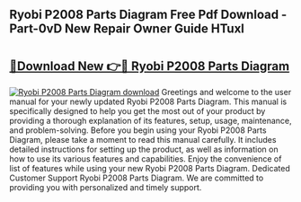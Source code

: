 ## Ryobi P2008 Parts Diagram Free Pdf Download - Part-0vD New Repair Owner Guide HTuxl

# <h2><a href="http://dfi71o3.blite.top/?on=Ryobi+P2008+Parts+Diagram">🔗Download New 👉🔴 Ryobi P2008 Parts Diagram</a></h2>

[![Ryobi P2008 Parts Diagram download](https://i.imgur.com/lujVjoI.png)](http://dfi71o3.blite.top/?on=Ryobi+P2008+Parts+Diagram)
Greetings and welcome to the user manual for your newly updated Ryobi P2008 Parts Diagram. This manual is specifically designed to help you get the most out of your product by providing a thorough explanation of its features, setup, usage, maintenance, and problem-solving. Before you begin using your Ryobi P2008 Parts Diagram, please take a moment to read this manual carefully. It includes detailed instructions for setting up the product, as well as information on how to use its various features and capabilities. Enjoy the convenience of list of features while using your new Ryobi P2008 Parts Diagram. Dedicated Customer Support Ryobi P2008 Parts Diagram. We are committed to providing you with personalized and timely support.
